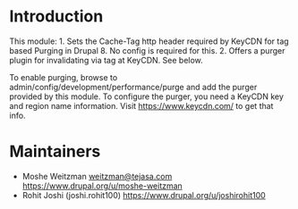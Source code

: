 Introduction
=======================

This module:
    1. Sets the Cache-Tag http header required by KeyCDN for tag based Purging in Drupal 8. 
       No config is required for this.
    2. Offers a purger plugin for invalidating via tag at KeyCDN. See below.

To enable purging, browse to admin/config/development/performance/purge and 
add the purger provided by this module. To configure the purger, you need 
a KeyCDN key and region name information. Visit https://www.keycdn.com/ to 
get that info.

Maintainers
=================
- Moshe Weitzman <weitzman@tejasa.com> https://www.drupal.org/u/moshe-weitzman
- Rohit Joshi (joshi.rohit100) https://www.drupal.org/u/joshirohit100

